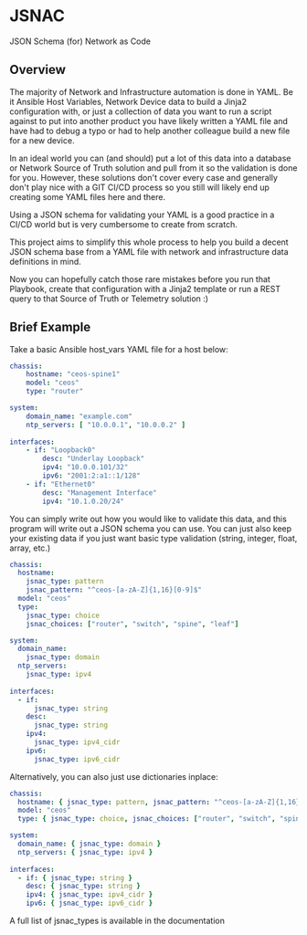 # JSNAC
JSON Schema (for) Network as Code 

## Overview

The majority of Network and Infrastructure automation is done in YAML. Be it Ansible Host Variables, Network Device data to build a Jinja2 configuration with, or just a collection of data you want to run a script against to put into another product you have likely written a YAML file and have had to debug a typo or had to help another colleague build a new file for a new device.

In an ideal world you can (and should) put a lot of this data into a database or Network Source of Truth solution and pull from it so the validation is done for you. However, these solutions don't cover every case and generally don't play nice with a GIT CI/CD process so you still will likely end up creating some YAML files here and there.

Using a JSON schema for validating your YAML is a good practice in a CI/CD world but is very cumbersome to create from scratch.

This project aims to simplify this whole process to help you build a decent JSON schema base from a YAML file with network and infrastructure data definitions in mind. 

Now you can hopefully catch those rare mistakes before you run that Playbook, create that configuration with a Jinja2 template or run a REST query to that Source of Truth or Telemetry solution :)

## Brief Example

Take a basic Ansible host_vars YAML file for a host below:

```yaml
chassis:
    hostname: "ceos-spine1"
    model: "ceos"
    type: "router"

system:
    domain_name: "example.com"
    ntp_servers: [ "10.0.0.1", "10.0.0.2" ]
    
interfaces:
    - if: "Loopback0"
        desc: "Underlay Loopback"
        ipv4: "10.0.0.101/32"
        ipv6: "2001:2:a1::1/128"
    - if: "Ethernet0"
        desc: "Management Interface"
        ipv4: "10.1.0.20/24"
```

You can simply write out how you would like to validate this data, and this program will write out a JSON schema you can use. You can just also keep your existing data if you just want basic type validation (string, integer, float, array, etc.)

```yaml
chassis:
  hostname:
    jsnac_type: pattern
    jsnac_pattern: "^ceos-[a-zA-Z]{1,16}[0-9]$"
  model: "ceos"
  type:
    jsnac_type: choice
    jsnac_choices: ["router", "switch", "spine", "leaf"]

system:
  domain_name: 
    jsnac_type: domain
  ntp_servers:
    jsnac_type: ipv4
  
interfaces:
  - if:
      jsnac_type: string
    desc: 
      jsnac_type: string
    ipv4: 
      jsnac_type: ipv4_cidr
    ipv6:
      jsnac_type: ipv6_cidr
```

Alternatively, you can also just use dictionaries inplace:

```yaml
chassis:
  hostname: { jsnac_type: pattern, jsnac_pattern: "^ceos-[a-zA-Z]{1,16}[0-9]$" }
  model: "ceos"
  type: { jsnac_type: choice, jsnac_choices: ["router", "switch", "spine", "leaf"] }

system:
  domain_name: { jsnac_type: domain }
  ntp_servers: { jsnac_type: ipv4 }
  
interfaces:
  - if: { jsnac_type: string }
    desc: { jsnac_type: string }
    ipv4: { jsnac_type: ipv4_cidr }
    ipv6: { jsnac_type: ipv6_cidr }
```

A full list of jsnac_types is available in the documentation
